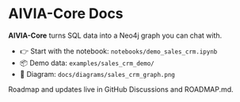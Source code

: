 # AIVIA-Core Docs
**AIVIA-Core** turns SQL data into a Neo4j graph you can chat with.

- 👉 Start with the notebook: `notebooks/demo_sales_crm.ipynb`
- 📦 Demo data: `examples/sales_crm_demo/`
- 🧭 Diagram: `docs/diagrams/sales_crm_graph.png`

Roadmap and updates live in GitHub Discussions and ROADMAP.md.
